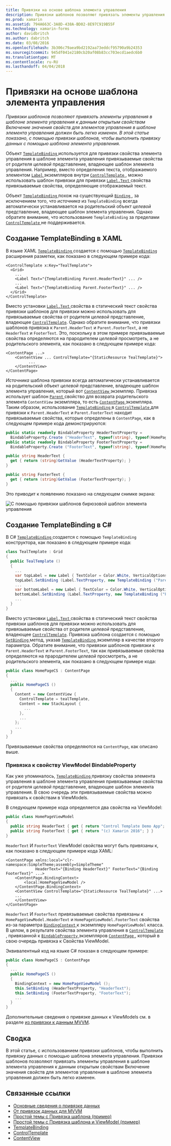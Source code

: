 ```yaml
---
title: Привязки на основе шаблона элемента управления
description: Привязки шаблонов позволяют привязать элементы управления в шаблоне элемента управления к данным открытым свойствам Включение значения свойств для элементов управления в шаблоне элемента управления должен быть легко изменен. В этой статье показано, с помощью привязки шаблонов, чтобы выполнить привязку данных с помощью шаблона элемента управления.
ms.prod: xamarin
ms.assetid: 794A663C-3A8D-438A-BD02-8E97C919B55F
ms.technology: xamarin-forms
author: davidbritch
ms.author: dabritch
ms.date: 03/08/2016
ms.openlocfilehash: 3b306c79aea9bd2192aa73eddcf95790a9b24353
ms.sourcegitcommit: 945df041e2180cb20af08b83cc703ecd1aedc6b0
ms.translationtype: MT
ms.contentlocale: ru-RU
ms.lasthandoff: 04/04/2018
---
```

# <a name="binding-from-a-controltemplate"></a>Привязки на основе шаблона элемента управления

_Привязки шаблонов позволяют привязать элементы управления в шаблоне элемента управления к данным открытым свойствам Включение значения свойств для элементов управления в шаблоне элемента управления должен быть легко изменен. В этой статье показано, с помощью привязки шаблонов, чтобы выполнить привязку данных с помощью шаблона элемента управления._

Объект [ `TemplateBinding` ](https://developer.xamarin.com/api/type/Xamarin.Forms.TemplateBinding/) используется для привязки свойства элемента управления в шаблоне элемента управления привязываемые свойства от родителя *целевой* представление, владеющее шаблон элемента управления. Например, вместо определения текста, отображаемого элементом [ `Label` ](https://developer.xamarin.com/api/type/Xamarin.Forms.Label/) экземпляров внутри [ `ControlTemplate` ](https://developer.xamarin.com/api/type/Xamarin.Forms.ControlTemplate/), можно использовать шаблон привязки для привязки [ `Label.Text` ](https://developer.xamarin.com/api/property/Xamarin.Forms.Label.Text/) свойства привязываемые свойства, определяющие отображаемый текст.

Объект [ `TemplateBinding` ](https://developer.xamarin.com/api/type/Xamarin.Forms.TemplateBinding/) похож на существующий [ `Binding` ](https://developer.xamarin.com/api/type/Xamarin.Forms.Binding/), за исключением того, что *источника* из `TemplateBinding` всегда автоматически устанавливается на родительский объект *целевой* представление, владеющее шаблон элемента управления. Однако обратите внимание, что использование `TemplateBinding` за пределами [ `ControlTemplate` ](https://developer.xamarin.com/api/type/Xamarin.Forms.ControlTemplate/) не поддерживается.

## <a name="creating-a-templatebinding-in-xaml"></a>Создание TemplateBinding в XAML

В языке XAML [ `TemplateBinding` ](https://developer.xamarin.com/api/type/Xamarin.Forms.TemplateBinding/) создается с помощью [ `TemplateBinding` ](https://developer.xamarin.com/api/type/Xamarin.Forms.Xaml.TemplateBindingExtension/) расширения разметки, как показано в следующем примере кода:

```xaml
<ControlTemplate x:Key="TealTemplate">
  <Grid>
    ...
    <Label Text="{TemplateBinding Parent.HeaderText}" ... />
    ...
    <Label Text="{TemplateBinding Parent.FooterText}" ... />
  </Grid>
</ControlTemplate>
```

Вместо установки [ `Label.Text` ](https://developer.xamarin.com/api/property/Xamarin.Forms.Label.Text/) свойства в статический текст свойства привязки шаблонов для привязки можно использовать для привязываемые свойства от родителя *целевой* представление, владеющее [ `ControlTemplate`](https://developer.xamarin.com/api/type/Xamarin.Forms.ControlTemplate/). Однако обратите внимание, что привязки шаблонов привязка к `Parent.HeaderText` и `Parent.FooterText`, а не `HeaderText` и `FooterText`. Это, поскольку в этом примере привязываемые свойства определяются на прародителем *целевой* просмотреть, а не родительского элемента, как показано в следующем примере кода:

```xaml
<ContentPage ...>
    <ContentView ... ControlTemplate="{StaticResource TealTemplate}">
          ...
    </ContentView>
</ContentPage>
```

*Источника* шаблона привязки всегда автоматически устанавливается на родительский объект *целевой* представление, владеющее шаблон элемента управления, который вот [ `ContentView` ](https://developer.xamarin.com/api/type/Xamarin.Forms.ContentView/) экземпляр. Привязка использует шаблон [ `Parent` ](https://developer.xamarin.com/api/property/Xamarin.Forms.Element.Parent/) свойство для возврата родительского элемента `ContentView` экземпляра, то есть [ `ContentPage` ](https://developer.xamarin.com/api/type/Xamarin.Forms.ContentPage/) экземпляра. Таким образом, использование [ `TemplateBinding` ](https://developer.xamarin.com/api/type/Xamarin.Forms.TemplateBinding/) в [ `ControlTemplate` ](https://developer.xamarin.com/api/type/Xamarin.Forms.ControlTemplate/) для привязки к `Parent.HeaderText` и `Parent.FooterText` находит привязываемые свойства, которые определены в `ContentPage`, как в следующем примере кода демонстрируются:

```csharp
public static readonly BindableProperty HeaderTextProperty =
  BindableProperty.Create ("HeaderText", typeof(string), typeof(HomePage), "Control Template Demo App");
public static readonly BindableProperty FooterTextProperty =
  BindableProperty.Create ("FooterText", typeof(string), typeof(HomePage), "(c) Xamarin 2016");

public string HeaderText {
  get { return (string)GetValue (HeaderTextProperty); }
}

public string FooterText {
  get { return (string)GetValue (FooterTextProperty); }
}
```

Это приводит к появлению показано на следующем снимке экрана:

![](template-binding-images/teal-theme.png "С помощью привязки шаблонов бирюзовой шаблон элемента управления")

## <a name="creating-a-templatebinding-in-c35"></a>Создание TemplateBinding в C&#35;

В C# [ `TemplateBinding` ](https://developer.xamarin.com/api/type/Xamarin.Forms.TemplateBinding/) создается с помощью `TemplateBinding` конструктора, как показано в следующем примере кода:

```csharp
class TealTemplate : Grid
{
  public TealTemplate ()
  {
    ...
    var topLabel = new Label { TextColor = Color.White, VerticalOptions = LayoutOptions.Center };
    topLabel.SetBinding (Label.TextProperty, new TemplateBinding ("Parent.HeaderText"));
    ...
    var bottomLabel = new Label { TextColor = Color.White, VerticalOptions = LayoutOptions.Center };
    bottomLabel.SetBinding (Label.TextProperty, new TemplateBinding ("Parent.FooterText"));
    ...
  }
}
```

Вместо установки [ `Label.Text` ](https://developer.xamarin.com/api/property/Xamarin.Forms.Label.Text/) свойства в статический текст свойства привязки шаблонов для привязки можно использовать для привязываемые свойства от родителя *целевой* представление, владеющее [ `ControlTemplate`](https://developer.xamarin.com/api/type/Xamarin.Forms.ControlTemplate/). Привязка шаблона создается с помощью [ `SetBinding` ](https://developer.xamarin.com/api/member/Xamarin.Forms.BindableObject.SetBinding/p/Xamarin.Forms.BindableProperty/Xamarin.Forms.BindingBase/) метод, указав [ `TemplateBinding` ](https://developer.xamarin.com/api/type/Xamarin.Forms.TemplateBinding/) экземпляр в качестве второго параметра. Обратите внимание, что привязки шаблонов привязки к `Parent.HeaderText` и `Parent.FooterText`, так как привязываемые свойства определяются на прародителем *целевой* просмотреть, а не родительского элемента, как показано в следующем примере кода:

```csharp
public class HomePageCS : ContentPage
{
  ...
  public HomePageCS ()
  {
    Content = new ContentView {
      ControlTemplate = tealTemplate,
      Content = new StackLayout {
        ...
      },
      ...
    };
    ...
  }
}
```

Привязываемые свойства определяются на `ContentPage`, как описано выше.

### <a name="binding-a-bindableproperty-to-a-viewmodel-property"></a>Привязка к свойству ViewModel BindableProperty

Как уже упоминалось, [ `TemplateBinding` ](https://developer.xamarin.com/api/type/Xamarin.Forms.TemplateBinding/) привязку свойства элемента управления в шаблоне элемента управления привязываемые свойства от родителя *целевой* представление, владеющее шаблон элемента управления. В свою очередь эти привязываемые свойства можно привязать к свойствам в ViewModels.

В следующем примере кода определяется два свойства на ViewModel:

```csharp
public class HomePageViewModel
{
  public string HeaderText { get { return "Control Template Demo App"; } }
  public string FooterText { get { return "(c) Xamarin 2016"; } }
}
```

`HeaderText` И `FooterText` ViewModel свойства могут быть привязаны к, как показано в следующем примере кода XAML:

```xaml
<ContentPage xmlns:local="clr-namespace:SimpleTheme;assembly=SimpleTheme"
             HeaderText="{Binding HeaderText}" FooterText="{Binding FooterText}" ...>
    <ContentPage.BindingContext>
        <local:HomePageViewModel />
    </ContentPage.BindingContext>
    <ContentView ControlTemplate="{StaticResource TealTemplate}" ...>
    ...
    </ContentView>
</ContentPage>
```

`HeaderText` И `FooterText` привязываемые свойства привязаны к `HomePageViewModel.HeaderText` и `HomePageViewModel.FooterText` свойства из-за параметра [ `BindingContext` ](https://developer.xamarin.com/api/property/Xamarin.Forms.BindableObject.BindingContext/) к экземпляру `HomePageViewModel` класса. В целом, в результате свойства элемента управления в [ `ControlTemplate` ](https://developer.xamarin.com/api/type/Xamarin.Forms.ControlTemplate/) , привязанной к [ `BindableProperty` ](https://developer.xamarin.com/api/type/Xamarin.Forms.BindableProperty/) экземпляров [ `ContentPage` ](https://developer.xamarin.com/api/type/Xamarin.Forms.ContentPage/), который в свою очередь привязка к Свойства ViewModel.

Эквивалентный код на языке C# показан в следующем примере:

```csharp
public class HomePageCS : ContentPage
{
  ...
  public HomePageCS ()
  {
    BindingContext = new HomePageViewModel ();
    this.SetBinding (HeaderTextProperty, "HeaderText");
    this.SetBinding (FooterTextProperty, "FooterText");
    ...
  }
}
```

Дополнительные сведения о привязке данных к ViewModels см. в разделе [из привязки к данным MVVM](~/xamarin-forms/xaml/xaml-basics/data-bindings-to-mvvm.md).

## <a name="summary"></a>Сводка

В этой статье, с использованием привязки шаблонов, чтобы выполнить привязку данных с помощью шаблона элемента управления. Привязки шаблонов позволяют привязать элементы управления в шаблоне элемента управления к данным открытым свойствам Включение значения свойств для элементов управления в шаблоне элемента управления должен быть легко изменен.



## <a name="related-links"></a>Связанные ссылки

- [Основные сведения о привязке данных](~/xamarin-forms/xaml/xaml-basics/data-binding-basics.md)
- [От привязок данных для MVVM](~/xamarin-forms/xaml/xaml-basics/data-bindings-to-mvvm.md)
- [Простой темы с Привязка шаблона (пример)](https://developer.xamarin.com/samples/xamarin-forms/templates/controltemplates/simplethemewithtemplatebinding/)
- [Простой темы с Привязка шаблона и ViewModel (пример)](https://developer.xamarin.com/samples/xamarin-forms/templates/controltemplates/simplethemewithtemplatebindingandviewmodel/)
- [TemplateBinding](https://developer.xamarin.com/api/type/Xamarin.Forms.TemplateBinding/)
- [ControlTemplate](https://developer.xamarin.com/api/type/Xamarin.Forms.ControlTemplate/)
- [ContentView](https://developer.xamarin.com/api/type/Xamarin.Forms.ContentView/)
